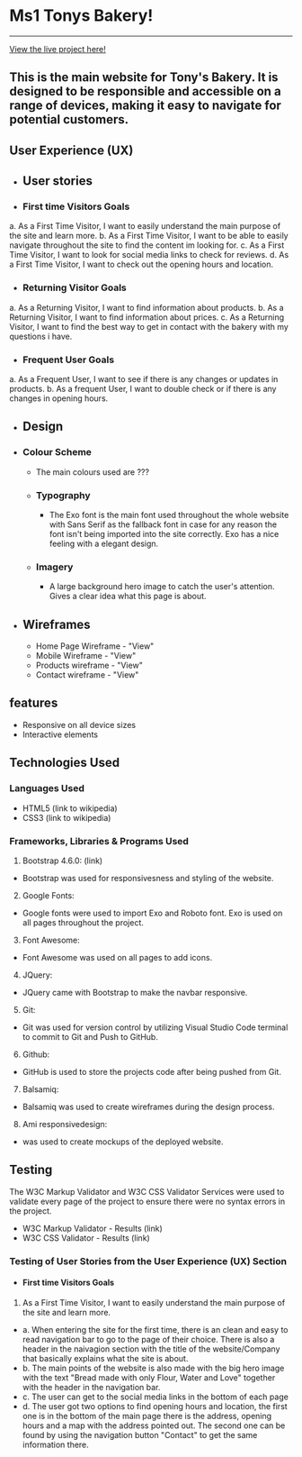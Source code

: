 # Ms1 Tonys Bakery!
------------
[View the live project here!](URL)

This is the main website for Tony's Bakery. It is designed to be responsible and accessible on a range of devices, making it easy to navigate for potential customers.
------------
## User Experience (UX)

  - ## User stories
  
  - ### First time Visitors Goals
   a. As a First Time Visitor, I want to easily understand the main purpose of the site and learn more.
   b. As a First Time Visitor, I want to be able to easily navigate throughout the site to find the content im looking for.
   c. As a First Time Visitor, I want to look for social media links to check for reviews.
   d. As a First Time Visitor, I want to check out the opening hours and location.
  - ### Returning Visitor Goals
   a. As a Returning Visitor, I want to find information about products.
   b. As a Returning Visitor, I want to find information about prices.
   c. As a Returning Visitor, I want to find the best way to get in contact with the bakery with my questions i have.
  - ### Frequent User Goals
   a. As a Frequent User, I want to see if there is any changes or updates in products.
   b. As a frequent User, I want to double check or if there is any changes in opening hours.

  * ## Design

  - ### Colour Scheme
    * The main colours used are ???

    - ### Typography
      * The Exo font is the main font used throughout the whole website with Sans Serif as the fallback font in case for any reason the font isn't being imported into the site correctly. Exo has a nice feeling with a elegant design.

    - ### Imagery
      * A large background hero image to catch the user's attention. Gives a clear idea what this page is about.

  * ## Wireframes
    - Home Page Wireframe - "View"
    - Mobile Wireframe - "View"
    - Products wireframe - "View"
    - Contact wireframe - "View"

## features 
* Responsive on all device sizes
* Interactive elements

## Technologies Used 
### Languages Used
* HTML5 (link to wikipedia)
* CSS3 (link to wikipedia)

### Frameworks, Libraries & Programs Used
1. Bootstrap 4.6.0: (link)
  - Bootstrap was used for responsivesness and styling of the website.
2. Google Fonts:
  - Google fonts were used to import Exo and Roboto font. Exo is used on all pages throughout the project.
3. Font Awesome: 
  - Font Awesome was used on all pages to add icons.
4. JQuery:
  - JQuery came with Bootstrap to make the navbar responsive.
5. Git:
  - Git was used for version control by utilizing Visual Studio Code terminal to commit to Git and Push to GitHub.
6. Github:
  - GitHub is used to store the projects code after being pushed from Git.
7. Balsamiq:
  - Balsamiq was used to create wireframes during the design process.
8. Ami responsivedesign:
  - was used to create mockups of the deployed website.
  
   
## Testing
 The W3C Markup Validator and W3C CSS Validator Services were used to validate every page of the project to ensure there were no syntax errors in the project.  
* W3C Markup Validator - Results (link)
* W3C CSS Validator - Results (link)

### Testing of User Stories from the User Experience (UX) Section

- #### First time Visitors Goals
1. As a First Time Visitor, I want to easily understand the main purpose of the site and learn more.

  - a. When entering the site for the first time, there is an clean and easy to read navigation bar to go to the page of their choice. There is also a header in the naivagion section with the title of the website/Company that basically explains what the site is about.
  - b. The main points of the website is also made with the big hero image with the text "Bread made with only Flour, Water and Love" together with the header in the navigation bar.
  - c. The user can get to the social media links in the bottom of each page
  - d. The user got two options to find opening hours and location, the first one is in the bottom of the main page there is the address, opening hours and a map with the address pointed out. The second one can be found by using the navigation button "Contact" to get the same information there.

  


